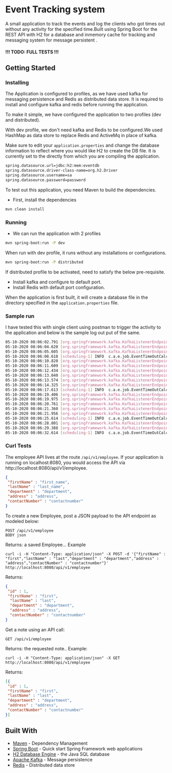 # Event Tracking system

A small application to track the events and log the clients who got times out without any activity for the specified time.Built using Spring Boot for the REST API with H2 for a database and inmemory cache for tracking and messaging system for message persistent .

#### !!! TODO:  FULL TESTS !!!

## Getting Started


### Installing
The Application is configured to profiles, as we have used kafka for messaging persistence and Redis as distributed data store. It is required to install and configure kafka and redis before running the application.

To make it simple, we have configured the application to two profiles (dev and distributed).

With dev profile, we don't need kafka and Redis to be configured.We used HashMap as data store to replace Redis and ActiveMq in place of kafka.   

Make sure to edit your ```application.properties``` and change the database information to reflect where you would like H2 to create the DB file.
It is currently set to the directly from which you are compiling the application.
```sh
spring.datasource.url=jdbc:h2:mem:eventdb
spring.datasource.driver-class-name=org.h2.Driver
spring.datasource.username=sa
spring.datasource.password=password
```
To test out this application, you need Maven to build the dependencies.

- First, install the dependencies

```sh
mvn clean install
```
### Running
- We can run the application with 2 profiles
```sh
mvn spring-boot:run -P dev
```

When run with dev profile, it runs without any installations or configurations.
```sh
mvn spring-boot:run -P distributed
```
If distributed profile to be activated, need to satisfy the below pre-requisite.

- Install kafka and configure to default port.
- Install Redis with default port configuration.
 
When the application is first built, it will create a database file in the directory specified in the ```application.properties``` file.

### Sample run
I have tested this with single client using postman to trigger the activity to the application and below is the sample log out put of the same.
```sh
05-10-2020 08:06:02.791 [org.springframework.kafka.KafkaListenerEndpointContainer#0-0-C-1] INFO  c.a.e.listeners.EventKafkaListener.eventListener - [kafka] Client activity received :[ip-address=0:0:0:0:0:0:0:1,activityTime=Mon Oct 05 08:06:02 IST 2020]
05-10-2020 08:06:04.620 [org.springframework.kafka.KafkaListenerEndpointContainer#0-0-C-1] INFO  c.a.e.listeners.EventKafkaListener.eventListener - [kafka] Client activity received :[ip-address=0:0:0:0:0:0:0:1,activityTime=Mon Oct 05 08:06:04 IST 2020]
05-10-2020 08:06:05.605 [org.springframework.kafka.KafkaListenerEndpointContainer#0-0-C-1] INFO  c.a.e.listeners.EventKafkaListener.eventListener - [kafka] Client activity received :[ip-address=0:0:0:0:0:0:0:1,activityTime=Mon Oct 05 08:06:05 IST 2020]
05-10-2020 08:06:08.618 [scheduling-1] INFO  c.a.e.job.EventTimeOutCalculatorJob.calculateTimeOut - Idle Time out triggered [ip-address=0:0:0:0:0:0:0:1,currentTime=Mon Oct 05 08:06:08 IST 2020, lastActivityTime=Mon Oct 05 08:06:05 IST 2020]
05-10-2020 08:06:10.820 [org.springframework.kafka.KafkaListenerEndpointContainer#0-0-C-1] INFO  c.a.e.listeners.EventKafkaListener.eventListener - [kafka] Client activity received :[ip-address=0:0:0:0:0:0:0:1,activityTime=Mon Oct 05 08:06:10 IST 2020]
05-10-2020 08:06:11.609 [org.springframework.kafka.KafkaListenerEndpointContainer#0-0-C-1] INFO  c.a.e.listeners.EventKafkaListener.eventListener - [kafka] Client activity received :[ip-address=0:0:0:0:0:0:0:1,activityTime=Mon Oct 05 08:06:11 IST 2020]
05-10-2020 08:06:12.434 [org.springframework.kafka.KafkaListenerEndpointContainer#0-0-C-1] INFO  c.a.e.listeners.EventKafkaListener.eventListener - [kafka] Client activity received :[ip-address=0:0:0:0:0:0:0:1,activityTime=Mon Oct 05 08:06:12 IST 2020]
05-10-2020 08:06:13.040 [org.springframework.kafka.KafkaListenerEndpointContainer#0-0-C-1] INFO  c.a.e.listeners.EventKafkaListener.eventListener - [kafka] Client activity received :[ip-address=0:0:0:0:0:0:0:1,activityTime=Mon Oct 05 08:06:13 IST 2020]
05-10-2020 08:06:13.574 [org.springframework.kafka.KafkaListenerEndpointContainer#0-0-C-1] INFO  c.a.e.listeners.EventKafkaListener.eventListener - [kafka] Client activity received :[ip-address=0:0:0:0:0:0:0:1,activityTime=Mon Oct 05 08:06:13 IST 2020]
05-10-2020 08:06:14.325 [org.springframework.kafka.KafkaListenerEndpointContainer#0-0-C-1] INFO  c.a.e.listeners.EventKafkaListener.eventListener - [kafka] Client activity received :[ip-address=0:0:0:0:0:0:0:1,activityTime=Mon Oct 05 08:06:14 IST 2020]
05-10-2020 08:06:17.613 [scheduling-1] INFO  c.a.e.job.EventTimeOutCalculatorJob.calculateTimeOut - Idle Time out triggered [ip-address=0:0:0:0:0:0:0:1,currentTime=Mon Oct 05 08:06:17 IST 2020, lastActivityTime=Mon Oct 05 08:06:14 IST 2020]
05-10-2020 08:06:19.406 [org.springframework.kafka.KafkaListenerEndpointContainer#0-0-C-1] INFO  c.a.e.listeners.EventKafkaListener.eventListener - [kafka] Client activity received :[ip-address=0:0:0:0:0:0:0:1,activityTime=Mon Oct 05 08:06:19 IST 2020]
05-10-2020 08:06:19.975 [org.springframework.kafka.KafkaListenerEndpointContainer#0-0-C-1] INFO  c.a.e.listeners.EventKafkaListener.eventListener - [kafka] Client activity received :[ip-address=0:0:0:0:0:0:0:1,activityTime=Mon Oct 05 08:06:19 IST 2020]
05-10-2020 08:06:20.761 [org.springframework.kafka.KafkaListenerEndpointContainer#0-0-C-1] INFO  c.a.e.listeners.EventKafkaListener.eventListener - [kafka] Client activity received :[ip-address=0:0:0:0:0:0:0:1,activityTime=Mon Oct 05 08:06:20 IST 2020]
05-10-2020 08:06:21.360 [org.springframework.kafka.KafkaListenerEndpointContainer#0-0-C-1] INFO  c.a.e.listeners.EventKafkaListener.eventListener - [kafka] Client activity received :[ip-address=0:0:0:0:0:0:0:1,activityTime=Mon Oct 05 08:06:21 IST 2020]
05-10-2020 08:06:21.956 [org.springframework.kafka.KafkaListenerEndpointContainer#0-0-C-1] INFO  c.a.e.listeners.EventKafkaListener.eventListener - [kafka] Client activity received :[ip-address=0:0:0:0:0:0:0:1,activityTime=Mon Oct 05 08:06:21 IST 2020]
05-10-2020 08:06:25.614 [scheduling-1] INFO  c.a.e.job.EventTimeOutCalculatorJob.calculateTimeOut - Idle Time out triggered [ip-address=0:0:0:0:0:0:0:1,currentTime=Mon Oct 05 08:06:25 IST 2020, lastActivityTime=Mon Oct 05 08:06:21 IST 2020]
05-10-2020 08:06:28.801 [org.springframework.kafka.KafkaListenerEndpointContainer#0-0-C-1] INFO  c.a.e.listeners.EventKafkaListener.eventListener - [kafka] Client activity received :[ip-address=0:0:0:0:0:0:0:1,activityTime=Mon Oct 05 08:06:28 IST 2020]
05-10-2020 08:06:29.388 [org.springframework.kafka.KafkaListenerEndpointContainer#0-0-C-1] INFO  c.a.e.listeners.EventKafkaListener.eventListener - [kafka] Client activity received :[ip-address=0:0:0:0:0:0:0:1,activityTime=Mon Oct 05 08:06:29 IST 2020]
05-10-2020 08:06:32.614 [scheduling-1] INFO  c.a.e.job.EventTimeOutCalculatorJob.calculateTimeOut - Idle Time out triggered [ip-address=0:0:0:0:0:0:0:1,currentTime=Mon Oct 05 08:06:32 IST 2020, lastActivityTime=Mon Oct 05 08:06:29 IST 2020]


``` 

### Curl Tests

The employee API lives at the route ```/api/v1/employee```. If your application is running on localhost:8080, you would access the API via http://localhost:8080/api/v1/employee.
```json
{
 "firstName" : "first_name",
 "lastName" : "last_name",
 "department" : "department",
 "address" : "address",
 "contactNumber" : "contactnumber"
}
```
To create a new Employee, post a JSON payload to the API endpoint as modeled below:
```curl
POST /api/v1/employee
BODY json
```
Returns: a saved Employee...
Example
```curl
curl -i -H "Content-Type: application/json" -X POST -d '{"firstName" : "first","lastName" : "last","department" : "department","address" : "address","contactNumber" : "contactnumber"}' http://localhost:8080/api/v1/employee
```
Returns:
```json
{
 "id" : 1,
 "firstName" : "first",
  "lastName" : "last",
  "department" : "department",
  "address" : "address",
  "contactNumber" : "contactnumber"
}
```
Get a note using an API call:
```
GET /api/v1/employee
```
Returns: the requested note..
Example:
```curl
curl -i -H "Content-Type: application/json" -X GET http://localhost:8080/api/v1/employee
```
Returns:
```json
[{
 "id" : 1,
 "firstName" : "first",
 "lastName" : "last",
 "department" : "department",
 "address" : "address",
 "contactNumber" : "contactnumber"
}]
```

## Built With


* [Maven](https://maven.apache.org/) - Dependency Management
* [Spring Boot](https://spring.io/projects/spring-boot) - Quick start Spring Framework web applications
* [H2 Database Engine](https://h2database.com/) - the Java SQL database
* [Apache Kafka](https://kafka.apache.org/) - Message persistence
* [Redis](https://redis.io/) - Distributed data store

